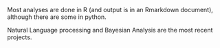 Most analyses are done in R (and output is in an Rmarkdown document), although there are some in python.

Natural Language processing and Bayesian Analysis are the most recent projects.
